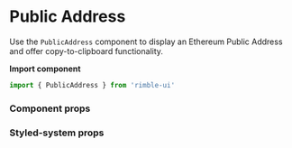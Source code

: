 # Public Address
Use the `PublicAddress` component to display an Ethereum Public Address and offer copy-to-clipboard functionality.

**Import component**
```jsx
import { PublicAddress } from 'rimble-ui'
```
<!-- STORY -->

### Component props

### Styled-system props
